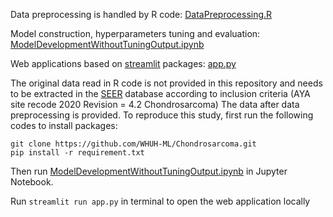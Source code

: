 Data preprocessing is handled by R code: [DataPreprocessing.R](DataPreprocessing.R)

Model construction, hyperparameters tuning and evaluation: [ModelDevelopmentWithoutTuningOutput.ipynb](ModelDevelopmentWithoutTuningOutput.ipynb)

Web applications based on [streamlit](https://github.com/streamlit/streamlit) packages: [app.py](app.py)

The original data read in R code is not provided in this repository and needs to be extracted in the [SEER](https://seer.cancer.gov/) database according to inclusion criteria (AYA site recode 2020 Revision = 4.2 Chondrosarcoma)
The data after data preprocessing is provided. 
To reproduce this study, first run the following codes to install packages:
```
git clone https://github.com/WHUH-ML/Chondrosarcoma.git
pip install -r requirement.txt
```
Then run [ModelDevelopmentWithoutTuningOutput.ipynb](ModelDevelopmentWithoutTuningOutput.ipynb) in Jupyter Notebook.

Run ```streamlit run app.py``` in terminal to open the web application locally
